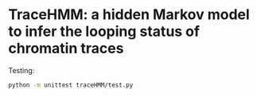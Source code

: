 # TraceHMM: a hidden Markov model to infer the looping status of chromatin traces

Testing:
```bash
python -m unittest traceHMM/test.py
```